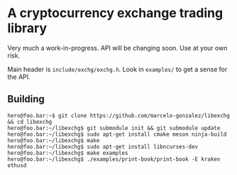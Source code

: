 # A cryptocurrency exchange trading library

Very much a work-in-progress. API will be changing soon. Use at your own risk.

Main header is `include/exchg/exchg.h`. Look in `examples/` to get a sense for the API.

## Building
```console
hero@foo.bar:~$ git clone https://github.com/marcelo-gonzalez/libexchg && cd libexchg
hero@foo.bar:~/libexchg$ git submodule init && git submodule update
hero@foo.bar:~/libexchg$ sudo apt-get install cmake meson ninja-build
hero@foo.bar:~/libexchg$ make
hero@foo.bar:~/libexchg$ sudo apt-get install libncurses-dev
hero@foo.bar:~/libexchg$ make examples
hero@foo.bar:~/libexchg$ ./examples/print-book/print-book -E kraken ethusd
```

